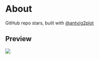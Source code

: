 # About

GitHub repo stars, built with [@antv/g2plot](https://github.com/antvis/g2plot)

## Preview

<img src="https://gw.alipayobjects.com/zos/antfincdn/3a%26hYipDZh/star-tracker.gif" align="center" style="display:block;margin:12px auto;">
